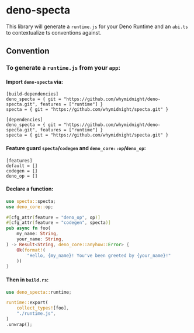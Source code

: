 # deno-specta

This library will generate a `runtime.js` for your Deno Runtime and an `abi.ts` to contextualize ts conventions against.

## Convention

### To generate a `runtime.js` from your `app`:

#### Import `deno-specta` via:

```
[build-dependencies]
deno_specta = { git = "https://github.com/whymidnight/deno-specta.git", features = ["runtime"] }
specta = { git = "https://github.com/whymidnight/specta.git" }

[dependencies]
deno_specta = { git = "https://github.com/whymidnight/deno-specta.git", features = ["runtime"] }
specta = { git = "https://github.com/whymidnight/specta.git" }
```

#### Feature guard `specta`/`codegen` and `deno_core::op`/`deno_op`:

```
[features]
default = []
codegen = []
deno_op = []
```

#### Declare a function:

```rust
use specta::specta;
use deno_core::op;

#[cfg_attr(feature = "deno_op", op)]
#[cfg_attr(feature = "codegen", specta)]
pub async fn foo(
    my_name: String,
    your_name: String,
) -> Result<String, deno_core::anyhow::Error> {
    Ok(format!(
        "Hello, {my_name}! You've been greeted by {your_name}!"
    ))
}
```

#### Then in `build.rs`:

```rust
use deno_specta::runtime;

runtime::export(
    collect_types![foo],
    "./runtime.js",
)
.unwrap();
```
